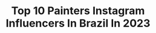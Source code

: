 ---
title: Top 10 Painters Instagram Influencers In Brazil In 2023
description: >-
  Find top painters Instagram influencers in Brazil in 2023. Most popular hashtags: #oilpainting #art #drawing #illustration.
platform: Instagram
hits: 868
text_top: See the best Instagram profiles on inBeat.
text_bottom: inBeat aggregates 868 Instagram influencers like this in Brazil for you to connect with.
profiles:
  - username: "marcelabadolatto"
    fullname: >-
      Marcela Badolatto
    bio: >-
      painter ⋒ designer ⋓ tattooist 〰️ Agenda Fev e Março FECHADA São Paulo - BR
    location: "Brazil"
    followers: 15857
    engagement: 615
    commentsToLikes: 0.018726
    id: ck8t982b4n6kd0j7847srtw32
    verified: false
    hashtags: "#tatuagembotanica, #paintingtattoo, #tattootracofino, #tattooflores"
  - username: "mariegringa"
    fullname: >-
      Marie McHugh
    bio: >-
      Actress | Athlete | Painter (not a house painter) Dm me for commissions. Dm me for Happy Birthday shout-outs! John 3:16
    location: "Brazil"
    followers: 15310
    engagement: 1361
    commentsToLikes: 0.203585
    id: ck6tjlzmo2z310j71lormu8vg
    verified: false
    hashtags: "#bikinibabes, #golfswing, #quarantine, #bikini"
  - username: "jhessica_jay"
    fullname: >-
      Jay Murray ( ジェイ ムライ) 🦂
    bio: >-
      Designer | Painter | Streamer 🎮 link ↓ My work account: @jay_jaydraws 💙 Twitter: Jhessicajay
    location: "Brazil"
    followers: 6507
    engagement: 1106
    commentsToLikes: 0.014680
    id: ck15qer0q2hkl0i1964erl2bv
    verified: false
    hashtags: "#cool, #style, #dragon, #blue"
  - username: "miltonpassos.art"
    fullname: >-
      Milton Passos
    bio: >-
      | Artista Plástico Ouro Preto 🇧🇷🔺️ | Oil Painter Entre em contato pelo whats ⬇️
    location: "Brazil"
    followers: 7477
    engagement: 2124
    commentsToLikes: 0.068957
    id: ck0tu3cbi5g440i19q65r37kl
    verified: false
    hashtags: "#impressionism, #artist, #painting, #obradearte"
  - username: "brunosmoky"
    fullname: >-
      Brunosmoky
    bio: >-
      FUMAÇA A.K.A EL HUMO CLANDESTINOS ✖️ BR•CA Papai, spray painter, muralist, creator, working hands. @clandestinosart
    location: "Brazil"
    followers: 31472
    engagement: 217
    commentsToLikes: 0.096336
    id: ck6twt1witxeg0j71u8ugrni9
    verified: false
    hashtags: "#canvas, #soydelanoche, #artcontemporain, #artistalatino"
  - username: "dregonn"
    fullname: >-
      "Drey" 🇷🇸
    bio: >-
      👸 @may_cate 🏭 Amsterdam - Refinihser / Painter - Owner: @boothcriminalz Owner: @babydfitbull
    location: "Brazil"
    followers: 33930
    engagement: 206
    commentsToLikes: 0.036809
    id: ck6to7kpocjke0j714hvwqcao
    verified: false
    hashtags: "#balkan, #colad, #3m, #specialrides"
  - username: "apolotorres"
    fullname: >-
      Apolo Torres
    bio: >-
      • Painter and muralist from Diadema - São Paulo, Brazil. • contato@apolotorres.com #apolotorres
    location: "Brazil"
    followers: 20722
    engagement: 532
    commentsToLikes: 0.044980
    id: ck0w4ujm30h6i0i19fdjeqkgh
    verified: false
    hashtags: "#pinturaaoleo, #ficaemcasa, #pinturacontemporanea, #stayhome"
  - username: "tatsurokiuchi"
    fullname: >-
      Tatsuro Kiuchi 木内達朗
    bio: >-
      イラスト、絵本、マンガ、油絵、エッセイなどを制作しています。Tokyo based illustrator, painter. Paintings @kiuchitatsuro Daily photos @dadaisusumu
    location: "Brazil"
    followers: 28577
    engagement: 419
    commentsToLikes: 0.009584
    id: ck6uc5guidmqi0j718kehi6m4
    verified: false
    hashtags: "#tatsurokiuchi, #art, #drawing, #illustration"
  - username: "wannastayugly"
    fullname: >-
      Márcia Monteiro
    bio: >-
      🔸Hiatus🔸 Painter and illustrator.
    location: "Brazil"
    followers: 3229
    engagement: 1101
    commentsToLikes: 0.096303
    id: ck6trq2xj0fcw0j71yowi6qo6
    verified: false
    hashtags: "#manasartistas, #tfdarte, #watercolor, #aquarela"
  - username: "carcamo.aquarela"
    fullname: >-
      Gonzalo Cárcamo
    bio: >-
      Artista plástico e ilustrador. Illustration: @carcamo.illustration Twitter: @Gonzalo.Carcam0 Watercolor painter.
    location: "Brazil"
    followers: 17343
    engagement: 398
    commentsToLikes: 0.023607
    id: ck0w3wb2xvm2l0i19ro94almh
    verified: false
    hashtags: "#aquarelle, #acquerello, #lbx2020, #aquarela"
---